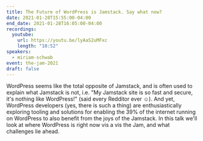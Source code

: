 ```yaml
---
title: The Future of WordPress is Jamstack. Say what now?
date: 2021-01-28T15:55:00-04:00
end_date: 2021-01-28T16:05:00-04:00
recordings:
  youtube:
    url: https://youtu.be/lyAaS2uMFxc
    length: "10:52"
speakers:
  - miriam-schwab
event: the-jam-2021
draft: false
---
```


WordPress seems like the total opposite of Jamstack, and is often used to explain what Jamstack is not, i.e. "My Jamstack site is so fast and secure, it's nothing like WordPress!" (said every Redditor ever ☺). And yet, WordPress developers (yes, there is such a thing) are enthusiastically exploring tooling and solutions for enabling the 39% of the internet running on WordPress to also benefit from the joys of the Jamstack. In this talk we'll look at where WordPress is right now vis a vis the Jam, and what challenges lie ahead.
